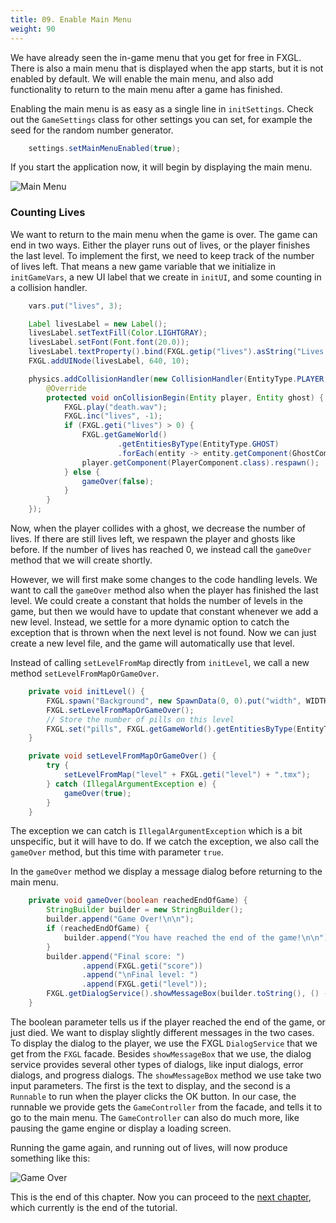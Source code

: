 ```yaml
---
title: 09. Enable Main Menu
weight: 90
---
```


We have already seen the in-game menu that you get for free in FXGL. There is also a
main menu that is displayed when the app starts, but it is not enabled by default. We
will enable the main menu, and also add functionality to return to the main menu after
a game has finished.

Enabling the main menu is as easy as a single line in `initSettings`. Check out the
`GameSettings` class for other settings you can set, for example the seed for the 
random number generator.

```java
    settings.setMainMenuEnabled(true);
```

If you start the application now, it will begin by displaying the main menu.

![Main Menu](https://dykstrom.github.io/mazela-man-web/images/09/main-menu.png)


### Counting Lives

We want to return to the main menu when the game is over. The game can end in two ways.
Either the player runs out of lives, or the player finishes the last level. To implement
the first, we need to keep track of the number of lives left. That means a new game
variable that we initialize in `initGameVars`, a new UI label that we create in `initUI`,
and some counting in a collision handler.

```java
    vars.put("lives", 3);
```

```java
    Label livesLabel = new Label();
    livesLabel.setTextFill(Color.LIGHTGRAY);
    livesLabel.setFont(Font.font(20.0));
    livesLabel.textProperty().bind(FXGL.getip("lives").asString("Lives: %d"));
    FXGL.addUINode(livesLabel, 640, 10);
```

```java
    physics.addCollisionHandler(new CollisionHandler(EntityType.PLAYER, EntityType.GHOST) {
        @Override
        protected void onCollisionBegin(Entity player, Entity ghost) {
            FXGL.play("death.wav");
            FXGL.inc("lives", -1);
            if (FXGL.geti("lives") > 0) {
                FXGL.getGameWorld()
                        .getEntitiesByType(EntityType.GHOST)
                        .forEach(entity -> entity.getComponent(GhostComponent.class).respawn());
                player.getComponent(PlayerComponent.class).respawn();
            } else {
                gameOver(false);
            }
        }
    });
```

Now, when the player collides with a ghost, we decrease the number of lives. If there
are still lives left, we respawn the player and ghosts like before. If the number
of lives has reached 0, we instead call the `gameOver` method that we will create
shortly.

However, we will first make some changes to the code handling levels. We want to call
the `gameOver` method also when the player has finished the last level. We could create
a constant that holds the number of levels in the game, but then we would have to update
that constant whenever we add a new level. Instead, we settle for a more dynamic option 
to catch the exception that is thrown when the next level is not found. Now we can just 
create a new level file, and the game will automatically use that level.

Instead of calling `setLevelFromMap` directly from `initLevel`, we call a new method
`setLevelFromMapOrGameOver`.

```java
    private void initLevel() {
        FXGL.spawn("Background", new SpawnData(0, 0).put("width", WIDTH).put("height", HEIGHT));
        FXGL.setLevelFromMapOrGameOver();
        // Store the number of pills on this level
        FXGL.set("pills", FXGL.getGameWorld().getEntitiesByType(EntityType.PILL).size());
    }
```

```java
    private void setLevelFromMapOrGameOver() {
        try {
            setLevelFromMap("level" + FXGL.geti("level") + ".tmx");
        } catch (IllegalArgumentException e) {
            gameOver(true);
        }
    }
```

The exception we can catch is `IllegalArgumentException` which is a bit unspecific,
but it will have to do. If we catch the exception, we also call the `gameOver` method,
but this time with parameter `true`.

In the `gameOver` method we display a message dialog before returning to the main menu.

```java
    private void gameOver(boolean reachedEndOfGame) {
        StringBuilder builder = new StringBuilder();
        builder.append("Game Over!\n\n");
        if (reachedEndOfGame) {
            builder.append("You have reached the end of the game!\n\n");
        }
        builder.append("Final score: ")
                .append(FXGL.geti("score"))
                .append("\nFinal level: ")
                .append(FXGL.geti("level"));
        FXGL.getDialogService().showMessageBox(builder.toString(), () -> FXGL.getGameController().gotoMainMenu());
    }
```

The boolean parameter tells us if the player reached the end of the game, or just died. We
want to display slightly different messages in the two cases. To display the dialog to the
player, we use the FXGL `DialogService` that we get from the `FXGL` facade. Besides
`showMessageBox` that we use, the dialog service provides several other types of dialogs,
like input dialogs, error dialogs, and progress dialogs. The `showMessageBox` method we use
take two input parameters. The first is the text to display, and the second is a `Runnable`
to run when the player clicks the OK button. In our case, the runnable we provide gets the
`GameController` from the facade, and tells it to go to the main menu. The `GameController`
can also do much more, like pausing the game engine or display a loading screen.

Running the game again, and running out of lives, will now produce something like this:

![Game Over](https://dykstrom.github.io/mazela-man-web/images/09/game-over.png)

This is the end of this chapter. Now you can proceed to the 
[next chapter](https://dykstrom.github.io/mazela-man-web/manual/10_end_of_tutorial/), which currently is the end of the tutorial.
